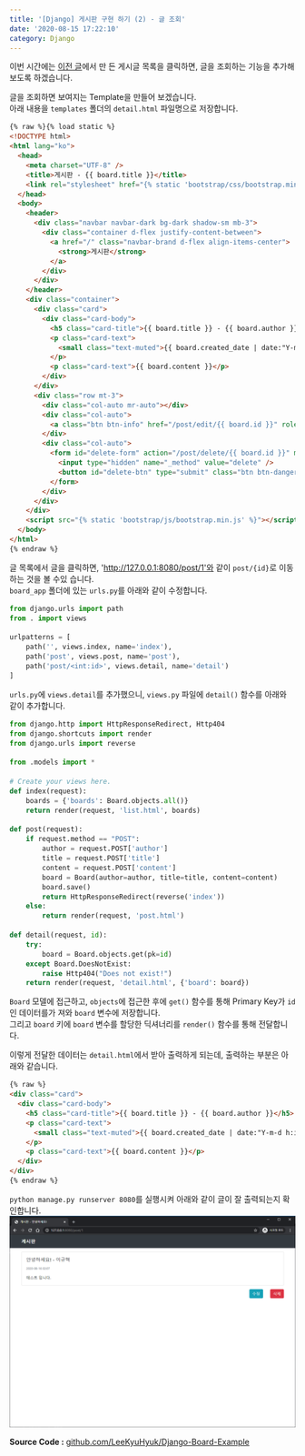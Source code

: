 ```yaml
---
title: '[Django] 게시판 구현 하기 (2) - 글 조회'
date: '2020-08-15 17:22:10'
category: Django
---
```


이번 시간에는 [이전 글](https://kyuhyuk.kr/article/python/2020/08/14/Django-Board-Write-Post)에서 만
든 게시글 목록을 클릭하면, 글을 조회하는 기능을 추가해보도록 하겠습니다.

글을 조회하면 보여지는 Template을 만들어 보겠습니다.  
아래 내용을 `templates` 폴더의 `detail.html` 파일명으로 저장합니다.

```html
{% raw %}{% load static %}
<!DOCTYPE html>
<html lang="ko">
  <head>
    <meta charset="UTF-8" />
    <title>게시판 - {{ board.title }}</title>
    <link rel="stylesheet" href="{% static 'bootstrap/css/bootstrap.min.css' %}" />
  </head>
  <body>
    <header>
      <div class="navbar navbar-dark bg-dark shadow-sm mb-3">
        <div class="container d-flex justify-content-between">
          <a href="/" class="navbar-brand d-flex align-items-center">
            <strong>게시판</strong>
          </a>
        </div>
      </div>
    </header>
    <div class="container">
      <div class="card">
        <div class="card-body">
          <h5 class="card-title">{{ board.title }} - {{ board.author }}</h5>
          <p class="card-text">
            <small class="text-muted">{{ board.created_date | date:"Y-m-d h:i" }}</small>
          </p>
          <p class="card-text">{{ board.content }}</p>
        </div>
      </div>
      <div class="row mt-3">
        <div class="col-auto mr-auto"></div>
        <div class="col-auto">
          <a class="btn btn-info" href="/post/edit/{{ board.id }}" role="button">수정</a>
        </div>
        <div class="col-auto">
          <form id="delete-form" action="/post/delete/{{ board.id }}" method="post">
            <input type="hidden" name="_method" value="delete" />
            <button id="delete-btn" type="submit" class="btn btn-danger">삭제</button>
          </form>
        </div>
      </div>
    </div>
    <script src="{% static 'bootstrap/js/bootstrap.min.js' %}"></script>
  </body>
</html>
{% endraw %}
```

글 목록에서 글을 클릭하면, 'http://127.0.0.1:8080/post/1'와 같이 `post/{id}`로 이동하는 것을 볼 수있
습니다.  
`board_app` 폴더에 있는 `urls.py`를 아래와 같이 수정합니다.

```python
from django.urls import path
from . import views

urlpatterns = [
    path('', views.index, name='index'),
    path('post', views.post, name='post'),
    path('post/<int:id>', views.detail, name='detail')
]
```

`urls.py`에 `views.detail`를 추가했으니, `views.py` 파일에 `detail()` 함수를 아래와 같이 추가합니다.

```python
from django.http import HttpResponseRedirect, Http404
from django.shortcuts import render
from django.urls import reverse

from .models import *

# Create your views here.
def index(request):
    boards = {'boards': Board.objects.all()}
    return render(request, 'list.html', boards)

def post(request):
    if request.method == "POST":
        author = request.POST['author']
        title = request.POST['title']
        content = request.POST['content']
        board = Board(author=author, title=title, content=content)
        board.save()
        return HttpResponseRedirect(reverse('index'))
    else:
        return render(request, 'post.html')

def detail(request, id):
    try:
        board = Board.objects.get(pk=id)
    except Board.DoesNotExist:
        raise Http404("Does not exist!")
    return render(request, 'detail.html', {'board': board})
```

`Board` 모델에 접근하고, `objects`에 접근한 후에 `get()` 함수를 통해 Primary Key가 `id`인 데이터를가
져와 `board` 변수에 저장합니다.  
그리고 `board` 키에 `board` 변수를 할당한 딕셔너리를 `render()` 함수를 통해 전달합니다.

이렇게 전달한 데이터는 `detail.html`에서 받아 출력하게 되는데, 출력하는 부분은 아래와 같습니다.

```html
{% raw %}
<div class="card">
  <div class="card-body">
    <h5 class="card-title">{{ board.title }} - {{ board.author }}</h5>
    <p class="card-text">
      <small class="text-muted">{{ board.created_date | date:"Y-m-d h:i" }}</small>
    </p>
    <p class="card-text">{{ board.content }}</p>
  </div>
</div>
{% endraw %}
```

`python manage.py runserver 8080`를 실행시켜 아래와 같이 글이 잘 출력되는지 확인합니다.  
![Detail View](/assets/image/2020-08-15-Django-Board-Post-View/2020-08-15-Django-Board-Post-View_1.png)

**Source Code :**
[github.com/LeeKyuHyuk/Django-Board-Example](https://github.com/LeeKyuHyuk/Django-Board-Example/tree/043ce77511d3f004f24f27c2a101cd85993e7093)
